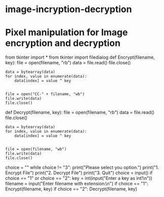 # image-incryption-decryption
# Pixel manipulation for Image encryption and decryption
from tkinter import *
from tkinter import filedialog
def Encrypt(filename, key):
    file = open(filename, "rb")
    data = file.read()
    file.close()

    data = bytearray(data)
    for index, value in enumerate(data):
        data[index] = value ^ key


    file = open("CC-" + filename, "wb")
    file.write(data)
    file.close()

def Decrypt(filename, key):
    file = open(filename, "rb")
    data = file.read()
    file.close()

    data = bytearray(data)
    for index, value in enumerate(data):
        data[index] = value ^ key


    file = open(filename, "wb")
    file.write(data)
    file.close()



choice = ""
while choice != "3":
    print("Please select you option.")
    print("1. Encrypt File")
    print("2. Decrypt File")
    print("3. Quit")
    choice = input()
    if choice == "1" or choice == "2":
        key = int(input("Enter a key as int!\n"))
        filename = input("Enter filename with extension:\n")
    if choice == "1":
        Encrypt(filename, key)
    if choice == "2":
        Decrypt(filename, key)
